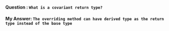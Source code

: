 #### Question : `What is a covariant return type?`
#### My Answer: `The overriding method can have derived type as the return type instead of the base type`
